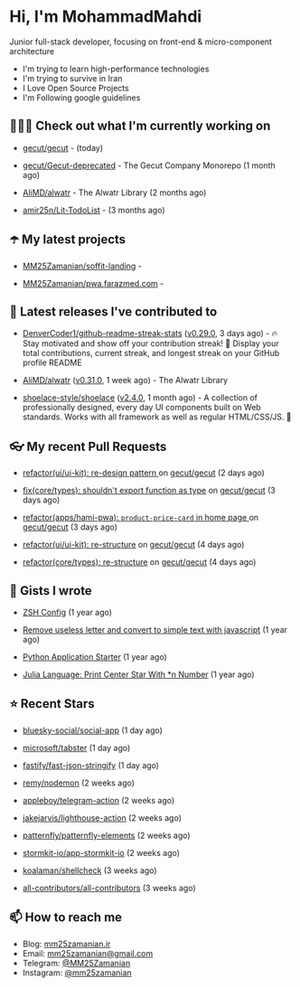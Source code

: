 # Hi, I'm MohammadMahdi

Junior full-stack developer, focusing on front-end & micro-component architecture

- I'm trying to learn high-performance technologies
- I'm trying to survive in Iran
- I Love Open Source Projects
- I'm Following google guidelines

## 👨🏻‍💻 Check out what I'm currently working on



- [gecut/gecut](https://github.com/gecut/gecut) -  (today)

- [gecut/Gecut-deprecated](https://github.com/gecut/Gecut-deprecated) - The Gecut Company Monorepo (1 month ago)

- [AliMD/alwatr](https://github.com/AliMD/alwatr) - The Alwatr Library (2 months ago)

- [amir25n/Lit-TodoList](https://github.com/amir25n/Lit-TodoList) -  (3 months ago)

## ☂️ My latest projects



- [MM25Zamanian/soffit-landing](https://github.com/MM25Zamanian/soffit-landing) - 

- [MM25Zamanian/pwa.farazmed.com](https://github.com/MM25Zamanian/pwa.farazmed.com) - 

## 🎉 Latest releases I've contributed to



- [DenverCoder1/github-readme-streak-stats](https://github.com/DenverCoder1/github-readme-streak-stats) ([v0.29.0](https://github.com/DenverCoder1/github-readme-streak-stats/releases/tag/v0.29.0), 3 days ago) - 🔥 Stay motivated and show off your contribution streak! 🌟 Display your total contributions, current streak, and longest streak on your GitHub profile README

- [AliMD/alwatr](https://github.com/AliMD/alwatr) ([v0.31.0](https://github.com/AliMD/alwatr/releases/tag/v0.31.0), 1 week ago) - The Alwatr Library

- [shoelace-style/shoelace](https://github.com/shoelace-style/shoelace) ([v2.4.0](https://github.com/shoelace-style/shoelace/releases/tag/v2.4.0), 1 month ago) - A collection of professionally designed, every day UI components built on Web standards. Works with all framework as well as regular HTML/CSS/JS. 🥾

## 👓 My recent Pull Requests



- [refactor(ui/ui-kit): re-design pattern ](https://github.com/gecut/gecut/pull/101) on [gecut/gecut](https://github.com/gecut/gecut) (2 days ago)

- [fix(core/types): shouldn&#39;t export function as type](https://github.com/gecut/gecut/pull/93) on [gecut/gecut](https://github.com/gecut/gecut) (3 days ago)

- [refactor(apps/hami-pwa): `product-price-card` in home page ](https://github.com/gecut/gecut/pull/92) on [gecut/gecut](https://github.com/gecut/gecut) (3 days ago)

- [refactor(ui/ui-kit): re-structure](https://github.com/gecut/gecut/pull/89) on [gecut/gecut](https://github.com/gecut/gecut) (4 days ago)

- [refactor(core/types): re-structure](https://github.com/gecut/gecut/pull/88) on [gecut/gecut](https://github.com/gecut/gecut) (4 days ago)

## 📓 Gists I wrote



- [ZSH Config](https://gist.github.com/fc1960135cf54fd5fae966c637455ffe) (1 year ago)

- [Remove useless letter and convert to simple text with javascript](https://gist.github.com/2249ec3b4dfe1de7693d6412beeba5a0) (1 year ago)

- [Python Application Starter](https://gist.github.com/0d120f8dde7a95ad33bc1fa160975df6) (1 year ago)

- [Julia Language: Print Center Star With *n Number](https://gist.github.com/b04a84f77b7946162c81409eeae904ad) (1 year ago)

## ⭐ Recent Stars



- [bluesky-social/social-app](https://github.com/bluesky-social/social-app) (1 day ago)

- [microsoft/tabster](https://github.com/microsoft/tabster) (1 day ago)

- [fastify/fast-json-stringify](https://github.com/fastify/fast-json-stringify) (1 day ago)

- [remy/nodemon](https://github.com/remy/nodemon) (2 weeks ago)

- [appleboy/telegram-action](https://github.com/appleboy/telegram-action) (2 weeks ago)

- [jakejarvis/lighthouse-action](https://github.com/jakejarvis/lighthouse-action) (2 weeks ago)

- [patternfly/patternfly-elements](https://github.com/patternfly/patternfly-elements) (2 weeks ago)

- [stormkit-io/app-stormkit-io](https://github.com/stormkit-io/app-stormkit-io) (2 weeks ago)

- [koalaman/shellcheck](https://github.com/koalaman/shellcheck) (3 weeks ago)

- [all-contributors/all-contributors](https://github.com/all-contributors/all-contributors) (3 weeks ago)

## 📫 How to reach me

- Blog: [mm25zamanian.ir](https://mm25zamanian.ir)
- Email: [mm25zamanian@gmail.com](mailto://mm25zamanian@gmail.com)
- Telegram: [@MM25Zamanian](https://t.me/MM25Zamanian)
- Instagram: [@mm25zamanian](https://instagram.com/mm25zamanian)
